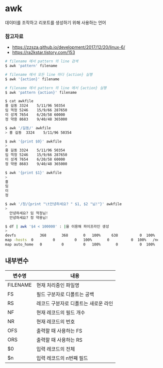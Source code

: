 # awk

데이터를 조작하고 리포트를 생성하기 위해 사용하는 언어

### 참고자료
- https://zzsza.github.io/development/2017/12/20/linux-6/
- https://ra2kstar.tistory.com/153

```bash
# filename 에서 pattern 의 line 검색
$ awk 'pattern' filename

# filename 에서 모든 line 마다 {action} 실행
$ awk '{action}' filename

# filename 에서 pattern 의 line 에서 {action} 실행
$ awk 'pattern {action}' filename
```

```bash
$ cat awkfile
홍 길동 3324    5/11/96 50354
임 꺽정 5246    15/9/66 287650
이 성계 7654    6/20/58 60000
정 약용 8683    9/40/48 365000

$ awk '/길동/' awkfile
> 홍 길동	3324	5/11/96	50354

$ awk '{print $0}' awkfile
>
홍 길동 3324    5/11/96 50354
임 꺽정 5246    15/9/66 287650
이 성계 7654    6/20/58 60000
정 약용 8683    9/40/48 365000

$ awk '{print $1}' awkfile
>
홍
임
이
정

$ awk '/정/{print "\t안녕하세요? " $1, $2 "님!"}' awkfile
>
  안녕하세요? 임 꺽정님!
  안녕하세요? 정 약용님!

$ df | awk '$4 < 100000' : |을 이용해 파이프라인 생성
>
devfs			368       368       0   100%     638          0  100%   /dev
map -hosts	0         0         0   100%       0          0  100%   /net
map auto_home	0         0         0   100%       0          0  100%   /home
```

## 내부변수
변수명 | 내용
--- | ---
FILENAME | 현재 처리중인 파일명
FS | 필드 구분자로 디폴트는 공백
RS | 레코드 구분자로 디폴트는 새로운 라인
NF | 현재 레코드의 필드 개수
NR | 현재 레코드의 번호
OFS | 출력할 때 사용하는 FS
ORS | 출력할 때 사용하는 RS
$0 | 입력 레코드의 전체
$n | 입력 레코드의 n번째 필드

